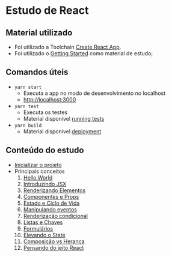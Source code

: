 # Estudo de React

## Material utilizado 
- Foi utilizado a Toolchain [Create React App](https://github.com/facebook/create-react-app).
- Foi utilizado o [Getting Started](https://pt-br.reactjs.org/docs/getting-started.html) como material de estudo;

## Comandos úteis

- `yarn start`
  - Executa a app no modo de desenvolvimento no localhost
  - [http://localhost:3000](http://localhost:3000) 
- `yarn test`
  - Executa os testes
  - Material disponível [running tests](https://facebook.github.io/create-react-app/docs/running-tests)
- `yarn build`
  - Material disponível [deployment](https://facebook.github.io/create-react-app/docs/deployment)


## Conteúdo do estudo

- [Inicializar o projeto](https://react-bootstrap.github.io/getting-started/introduction/)
- Principais conceitos
  1. [Hello World](https://pt-br.reactjs.org/docs/hello-world.html)
  2. [Introduzindo JSX](https://pt-br.reactjs.org/docs/introducing-jsx.html)
  3. [Renderizando Elementos](https://pt-br.reactjs.org/docs/rendering-elements.html)
  4. [Componentes e Props](https://pt-br.reactjs.org/docs/components-and-props.html) 
  5. [Estado e Ciclo de Vida](https://pt-br.reactjs.org/docs/state-and-lifecycle.html)
  6. [Manipulando eventos](https://pt-br.reactjs.org/docs/handling-events.html)
  7. [Renderização condicional](https://pt-br.reactjs.org/docs/conditional-rendering.html)
  8. [Listas e Chaves](https://pt-br.reactjs.org/docs/lists-and-keys.html)
  9. [Formulários](https://pt-br.reactjs.org/docs/forms.html)
  10. [Elevando o State](https://pt-br.reactjs.org/docs/lifting-state-up.html)
  11. [Composição vs Herança](https://pt-br.reactjs.org/docs/composition-vs-inheritance.html)
  12. [Pensando do jeito React](https://pt-br.reactjs.org/docs/thinking-in-react.html)